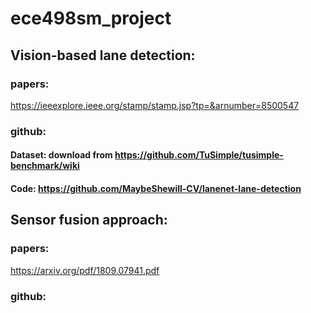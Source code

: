# ece498sm_project
## Vision-based lane detection: 
### papers: 
https://ieeexplore.ieee.org/stamp/stamp.jsp?tp=&arnumber=8500547

### github:
#### Dataset: download from https://github.com/TuSimple/tusimple-benchmark/wiki
#### Code: https://github.com/MaybeShewill-CV/lanenet-lane-detection

## Sensor fusion approach:
### papers:
https://arxiv.org/pdf/1809.07941.pdf

### github:
